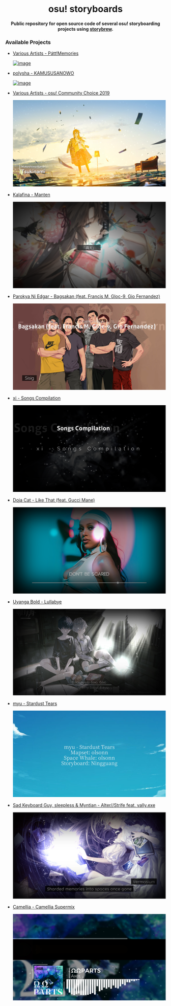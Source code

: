 <h1 align="center">
  <br/>
  osu! storyboards
  <br/>
</h1>

<h4 align="center">Public repository for open source code of several osu! storyboarding projects using <a href="https://github.com/Damnae/storybrew" target="_blank" rel="noopener noreferrer">storybrew</a>.</h4>

### Available Projects

- [Various Artists - Pátt!Memories](https://github.com/munehime/osu-storyboards/tree/main/projects/PattMemories)

  [![image](https://raw.githubusercontent.com/munehime/osu-storyboards/main/assets/images/storyboards/973362.png)](https://github.com/munehime/osu-storyboards/tree/main/projects/PattMemories)

- [polysha - KAMUSUSANOWO](https://github.com/munehime/osu-storyboards/tree/main/projects/KAMUSUSANOWO)

  [![image](https://raw.githubusercontent.com/munehime/osu-storyboards/main/assets/images/storyboards/1002909.png)](https://github.com/munehime/osu-storyboards/tree/main/projects/KAMUSUSANOWO)

- [Various Artists - osu! Community Choice 2019](https://github.com/munehime/osu-storyboards/tree/main/projects/OsuCommunityChoice2019)

  [![image](https://raw.githubusercontent.com/munehime/osu-storyboards/main/assets/images/storyboards/1130076.png)](https://github.com/munehime/osu-storyboards/tree/main/projects/OsuCommunityChoice2019)

- [Kalafina - Manten](https://github.com/munehime/osu-storyboards/tree/main/projects/Manten)

  [![image](https://raw.githubusercontent.com/munehime/osu-storyboards/main/assets/images/storyboards/1100775.png)](https://github.com/munehime/osu-storyboards/tree/main/projects/Manten)

- [Parokya Ni Edgar - Bagsakan (feat. Francis M, Gloc-9, Gio Fernandez)](https://github.com/munehime/osu-storyboards/tree/main/projects/Bagsakan)
  
  [![image](https://raw.githubusercontent.com/munehime/osu-storyboards/main/assets/images/storyboards/1250926.png)](https://github.com/munehime/osu-storyboards/tree/main/projects/Bagsakan)

- [xi - Songs Compilation](https://github.com/munehime/osu-storyboards/tree/main/projects/XiSongsCompilation)

  [![image](https://raw.githubusercontent.com/munehime/osu-storyboards/main/assets/images/storyboards/927425.png)](https://github.com/munehime/osu-storyboards/tree/main/projects/XiSongsCompilation)

- [Doja Cat - Like That (feat. Gucci Mane)](https://github.com/munehime/osu-storyboards/tree/main/projects/LikeThat)

  [![image](https://raw.githubusercontent.com/munehime/osu-storyboards/main/assets/images/storyboards/1354218.png)](https://github.com/munehime/osu-storyboards/tree/main/projects/LikeThat)

- [Uyanga Bold - Lullabye](https://github.com/munehime/osu-storyboards/tree/main/projects/Lullabye)

  [![image](https://raw.githubusercontent.com/munehime/osu-storyboards/main/assets/images/storyboards/1498493.png)](https://github.com/munehime/osu-storyboards/tree/main/projects/Lullabye)

- [myu - Stardust Tears](https://github.com/munehime/osu-storyboards/tree/main/projects/StardustTears)

  [![image](https://raw.githubusercontent.com/munehime/osu-storyboards/main/assets/images/storyboards/1331284.png)](https://github.com/munehime/osu-storyboards/tree/main/projects/StardustTears)

- [Sad Keyboard Guy, sleepless & Myntian - Alter//Strife feat. vally.exe](https://github.com/munehime/osu-storyboards/tree/main/projects/AlterStrife)

  [![image](https://raw.githubusercontent.com/munehime/osu-storyboards/main/assets/images/storyboards/1881706.png)](https://github.com/munehime/osu-storyboards/tree/main/projects/AlterStrife)

- [Camellia - Camellia Supermix](https://github.com/munehime/osu-storyboards/tree/main/projects/CamelliaSupermix)

  [![image](https://raw.githubusercontent.com/munehime/osu-storyboards/main/assets/images/storyboards/1821204.png)](https://github.com/munehime/osu-storyboards/tree/main/projects/CamelliaSupermix)

